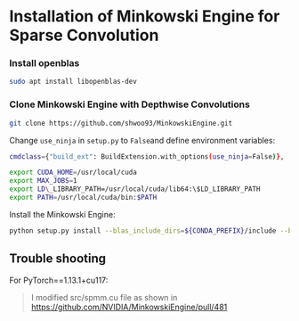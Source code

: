 # Installation of Minkowski Engine for Sparse Convolution


### Install openblas

```bash
sudo apt install libopenblas-dev
```


### Clone Minkowski Engine with Depthwise Convolutions

```bash
git clone https://github.com/shwoo93/MinkowskiEngine.git
```

Change `use_ninja` in `setup.py` to `False`and define environment variables: 

```bash
cmdclass={"build_ext": BuildExtension.with_options(use_ninja=False)},

export CUDA_HOME=/usr/local/cuda
export MAX_JOBS=1
export LD\_LIBRARY_PATH=/usr/local/cuda/lib64:\$LD_LIBRARY_PATH
export PATH=/usr/local/cuda/bin:$PATH
```

Install the Minkowski Engine:
```bash
python setup.py install --blas_include_dirs=${CONDA_PREFIX}/include --blas=openblas
```

## Trouble shooting

For PyTorch==1.13.1+cu117: 

> I modified src/spmm.cu file as shown in https://github.com/NVIDIA/MinkowskiEngine/pull/481 